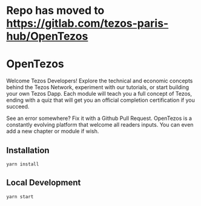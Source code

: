 # Repo has moved to https://gitlab.com/tezos-paris-hub/OpenTezos

# OpenTezos

Welcome Tezos Developers! Explore the technical and economic concepts behind the Tezos Network, experiment with our tutorials, or start building your own Tezos Dapp. Each module will teach you a full concept of Tezos, ending with a quiz that will get you an official completion certification if you succeed.

See an error somewhere? Fix it with a Github Pull Request. OpenTezos is a constantly evolving platform that welcome all readers inputs. You can even add a new chapter or module if wish.

## Installation

```console
yarn install
```

## Local Development

```console
yarn start
```
